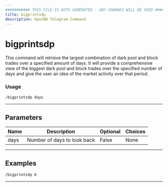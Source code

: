 ```yaml
---
########### THIS FILE IS AUTO GENERATED - ANY CHANGES WILL BE VOID ###########
title: bigprintsdp
description: OpenBB Telegram Command
---
```


# bigprintsdp

This command will retrieve the largest combination of dark pool and block trades over a specified amount of days. It will provide a comprehensive view of the biggest dark pool and block trades over the specified number of days and give the user an idea of the market activity over that period.

### Usage

```python wordwrap
/bigprintsdp days
```

---

## Parameters

| Name | Description | Optional | Choices |
| ---- | ----------- | -------- | ------- |
| days | Number of days to look back | False | None |


---

## Examples

```
/bigprintsdp 6
```

---
